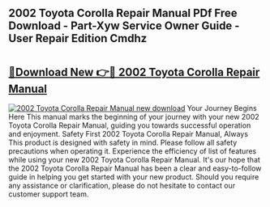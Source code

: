 ## 2002 Toyota Corolla Repair Manual PDf Free Download - Part-Xyw Service Owner Guide - User Repair Edition Cmdhz

# <h2><a href="http://bc14060.oget.top/?id=2002+Toyota+Corolla+Repair+Manual">🔗Download New 👉🔴 2002 Toyota Corolla Repair Manual</a></h2>

[![2002 Toyota Corolla Repair Manual new download](https://i.imgur.com/5g1atiW.png)](http://bc14060.oget.top/?id=2002+Toyota+Corolla+Repair+Manual)
Your Journey Begins Here This manual marks the beginning of your journey with your new 2002 Toyota Corolla Repair Manual, guiding you towards successful operation and enjoyment. Safety First 2002 Toyota Corolla Repair Manual, Always This product is designed with safety in mind. Please follow all safety precautions when operating it. Experience the efficiency of list of features while using your new 2002 Toyota Corolla Repair Manual. It's our hope that the 2002 Toyota Corolla Repair Manual has been a clear and easy-to-follow guide in helping you get started with your new product. Should you require any assistance or clarification, please do not hesitate to contact our customer support team.
